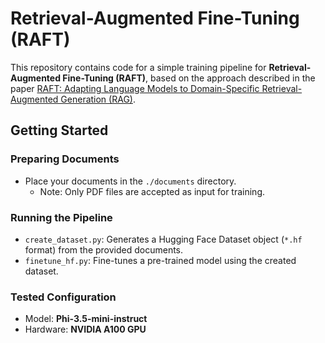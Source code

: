 # Retrieval-Augmented Fine-Tuning (RAFT)

This repository contains code for a simple training pipeline for **Retrieval-Augmented Fine-Tuning (RAFT)**, based on the approach described in the paper [RAFT: Adapting Language Models to Domain-Specific Retrieval-Augmented Generation (RAG)](https://arxiv.org/pdf/2403.10131).

## Getting Started

### Preparing Documents
- Place your documents in the `./documents` directory.  
  - Note: Only PDF files are accepted as input for training.

### Running the Pipeline
- `create_dataset.py`: Generates a Hugging Face Dataset object (`*.hf` format) from the provided documents.
- `finetune_hf.py`: Fine-tunes a pre-trained model using the created dataset.

### Tested Configuration
- Model: **Phi-3.5-mini-instruct**
- Hardware: **NVIDIA A100 GPU**

